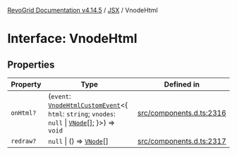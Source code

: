 [RevoGrid Documentation v4.14.5](README.md) / [JSX](Namespace.JSX.md) / VnodeHtml

# Interface: VnodeHtml

## Properties

| Property | Type | Defined in |
| ------ | ------ | ------ |
| `onHtml?` | (`event`: [`VnodeHtmlCustomEvent`](Interface.VnodeHtmlCustomEvent.md)\<\{ `html`: `string`; `vnodes`: `null` \| [`VNode`](Interface.VNode.md)[]; \}\>) => `void` | [src/components.d.ts:2316](https://github.com/revolist/revogrid/blob/395fb64310e6654557393205ff295dbb2f4142c5/src/components.d.ts#L2316) |
| `redraw?` | `null` \| () => [`VNode`](Interface.VNode.md)[] | [src/components.d.ts:2317](https://github.com/revolist/revogrid/blob/395fb64310e6654557393205ff295dbb2f4142c5/src/components.d.ts#L2317) |

